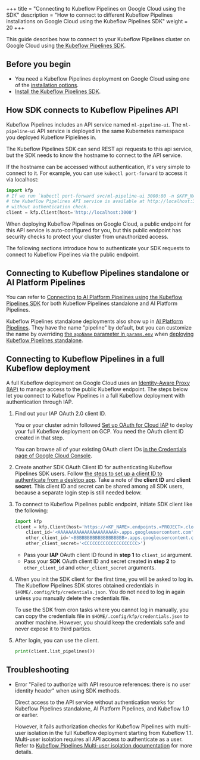 +++
title = "Connecting to Kubeflow Pipelines on Google Cloud using the SDK"
description = "How to connect to different Kubeflow Pipelines installations on Google Cloud using the Kubeflow Pipelines SDK"
weight = 20
+++

This guide describes how to connect to your Kubeflow Pipelines cluster on Google
Cloud using [the Kubeflow Pipelines SDK](/docs/pipelines/sdk/sdk-overview/).

## Before you begin

* You need a Kubeflow Pipelines deployment on Google Cloud using one of the [installation options](/docs/pipelines/installation/overview/).
* [Install the Kubeflow Pipelines SDK](/docs/pipelines/sdk/install-sdk/).

## How SDK connects to Kubeflow Pipelines API

Kubeflow Pipelines includes an API service named `ml-pipeline-ui`. The
`ml-pipeline-ui` API service is deployed in the same Kubernetes namespace you
deployed Kubeflow Pipielines in.

The Kubeflow Pipelines SDK can send REST api requests to this api service, but
the SDK needs to know the hostname to connect to the API service.

If the hostname can be accessed without authentication, it's very simple to
connect to it. For example, you can use `kubectl port-forward` to access it via
localhost:
```python
import kfp
# If we run `kubectl port-forward svc/ml-pipeline-ui 3000:80 -n $KFP_NAMESPACE`,
# the Kubeflow Pipelines API service is available at http://localhost:3000
# without authentication check.
client = kfp.Client(host='http://localhost:3000')
```

When deploying Kubeflow Pipelines on Google Cloud, a public endpoint for this
API service is auto-configured for you, but this public endpoint has security
checks to protect your cluster from unauthorized access.

The following sections introduce how to authenticate your SDK requests to connect
to Kubeflow Pipelines via the public endpoint.

## Connecting to Kubeflow Pipelines standalone or AI Platform Pipelines

You can refer to [Connecting to AI Platform Pipelines using the Kubeflow Pipelines SDK](https://cloud.google.com/ai-platform/pipelines/docs/connecting-with-sdk) for
both Kubeflow Pipelines standalone and AI Platform Pipelines.

Kubeflow Pipelines standalone deployments also show up in [AI Platform Pipelines](https://console.cloud.google.com/ai-platform/pipelines/clusters). They have the
name "pipeline" by default, but you can customize the name by overriding
[the `appName` parameter in `params.env`](https://github.com/kubeflow/pipelines/blob/master/manifests/kustomize/base/params.env#L1) when [deploying Kubeflow Pipelines standalone](/docs/pipelines/installation/standalone-deployment/).

## Connecting to Kubeflow Pipelines in a full Kubeflow deployment

A full Kubeflow deployment on Google Cloud uses an [Identity-Aware Proxy (IAP)](https://cloud.google.com/iap/docs) to manage access to the public Kubeflow endpoint. The steps
below let you connect to Kubeflow Pipelines in a full Kubeflow deployment with
authentication through IAP.

1. Find out your IAP OAuth 2.0 client ID.

    You or your cluster admin followed [Set up OAuth for Cloud IAP](https://www.kubeflow.org/docs/gke/deploy/oauth-setup/)
    to deploy your full Kubeflow deployment on GCP. You need the OAuth client
    ID created in that step.

    You can browse all of your existing OAuth client IDs [in the Credentials page of Google Cloud Console](https://console.cloud.google.com/apis/credentials).

1. Create another SDK OAuth Client ID for authenticating Kubeflow Pipelines SDK users.
Follow [the steps to set up a client ID to authenticate from a desktop app](https://cloud.google.com/iap/docs/authentication-howto#authenticating_from_a_desktop_app). Take
a note of the **client ID** and **client secret**. This client ID and secret can
be shared among all SDK users, because a separate login step is still needed below.

1. To connect to Kubeflow Pipelines public endpoint, initiate SDK client like the following:
    ```python
    import kfp
    client = kfp.Client(host='https://<KF_NAME>.endpoints.<PROJECT>.cloud.goog/pipeline',
        client_id='<AAAAAAAAAAAAAAAAAAAAAA>.apps.googleusercontent.com',
        other_client_id='<BBBBBBBBBBBBBBBBBBB>.apps.googleusercontent.com',
        other_client_secret='<CCCCCCCCCCCCCCCCCCCC>')
    ```

    * Pass your **IAP** OAuth client ID found in **step 1** to `client_id` argument.
    * Pass your **SDK** OAuth client ID and secret created in **step 2** to `other_client_id`
    and `other_client_secret` arguments.

1.  When you init the SDK client for the first time, you will be asked to log in.
The Kubeflow Pipelines SDK stores obtained credentials in `$HOME/.config/kfp/credentials.json`. You do not need to log in again unless you manually delete the credentials file.

    To use the SDK from cron tasks where you cannot log in manually, you can copy the credentials file in `$HOME/.config/kfp/credentials.json` to another machine.
    However, you should keep the credentials safe and never expose it to
    third parties.

1. After login, you can use the client.
    ```python
    print(client.list_pipelines())
    ```

## Troubleshooting

* Error "Failed to authorize with API resource references: there is no user identity header" when using SDK methods.

    Direct access to the API service without authentication works for Kubeflow
    Pipelines standalone, AI Platform Pipelines, and Kubeflow 1.0 or earlier.
    
    However, it fails authorization checks for Kubeflow Pipelines with multi-user
    isolation in the full Kubeflow deployment starting from Kubeflow 1.1.
    Multi-user isolation requires all API access to authenticate as a user. Refer to [Kubeflow Pipelines Multi-user isolation documentation](/docs/pipelines/multi-user/#in-cluster-request-authentication)
    for more details.

